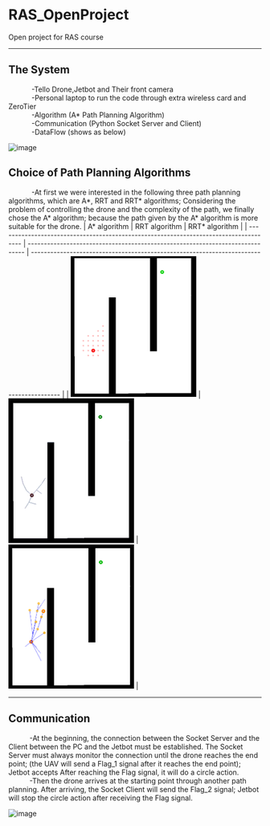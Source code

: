 # RAS_OpenProject
Open project for RAS course


---

## The System
&emsp;&emsp;&emsp; -Tello Drone,Jetbot and Their front camera <br />
&emsp;&emsp;&emsp; -Personal laptop to run the code through extra wireless card and ZeroTier <br />
&emsp;&emsp;&emsp; -Algorithm (A* Path Planning Algorithm) <br />
&emsp;&emsp;&emsp; -Communication (Python Socket Server and Client) <br />
&emsp;&emsp;&emsp; -DataFlow (shows as below) <br />

![image](https://user-images.githubusercontent.com/71862228/168425580-b627fbd7-3d8f-4bbb-94d8-56436c87244d.png)

## Choice of Path Planning Algorithms
&emsp;&emsp;&emsp; -At first we were interested in the following three path planning algorithms, which are A*, RRT and RRT* algorithms;
Considering the problem of controlling the drone and the complexity of the path, we finally chose the A* algorithm; because the path given by the A* algorithm is more suitable for the drone.
| A* algorithm                                                                          | RRT algorithm                                                                 | RRT* algorithm                                                                          |
| ------------------------------------------------------------------------------------- | ----------------------------------------------------------------------------- | --------------------------------------------------------------------------------------- |
| [<img src="./a_star.gif" width=250>](lab2/program/PathPlanning/dijkstra.py) | [<img src="./rrt.gif" width=250>](lab2/program/PathPlanning/rrt.py) | [<img src="./rrt_star.gif" width=250>](lab2/program/PathPlanning/rrt_star.py) |

---
## Communication
&emsp;&emsp;&emsp;-At the beginning, the connection between the Socket Server and the Client between the PC and the Jetbot must be established. The Socket Server must always monitor the connection until the drone reaches the end point; (the UAV will send a Flag_1 signal after it reaches the end point); Jetbot accepts After reaching the Flag signal, it will do a circle action.
&emsp;&emsp;&emsp;-Then the drone arrives at the starting point through another path planning. After arriving, the Socket Client will send the Flag_2 signal; Jetbot will stop the circle action after receiving the Flag signal.

![image](https://user-images.githubusercontent.com/71862228/168427106-8f1d4d42-0ae7-43d0-8ebe-5cc1f336e1eb.png)
